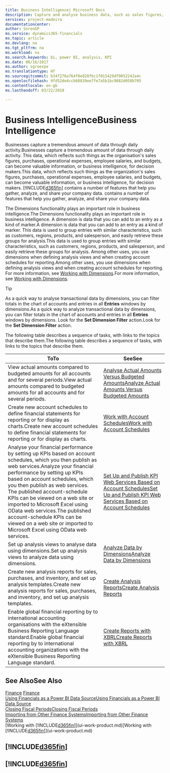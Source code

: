 ```yaml
---
title: Business Intelligence| Microsoft Docs
description: Capture and analyse business data, such as sales figures, purchases, operational expenses, employee salaries, and budgets, that can be valuable information for business intelligence or for decision making.
services: project-madeira
documentationcenter: 
author: SorenGP
ms.service: dynamics365-financials
ms.topic: article
ms.devlang: na
ms.tgt_pltfrm: na
ms.workload: na
ms.search.keywords: bi, power BI, analysis, KPI
ms.date: 06/16/2017
ms.author: sgroespe
ms.translationtype: HT
ms.sourcegitcommit: b34f276a764f0e828fbc1f015429df9852242a4c
ms.openlocfilehash: 9fd52de4ccb68839ee7fe7a5b1bc9882d058b705
ms.contentlocale: en-gb
ms.lasthandoff: 03/22/2018

---
```

# <a name="business-intelligence"></a><span data-ttu-id="4e4f4-103">Business Intelligence</span><span class="sxs-lookup"><span data-stu-id="4e4f4-103">Business Intelligence</span></span>
<span data-ttu-id="4e4f4-104">Businesses capture a tremendous amount of data through daily activity.</span><span class="sxs-lookup"><span data-stu-id="4e4f4-104">Businesses capture a tremendous amount of data through daily activity.</span></span> <span data-ttu-id="4e4f4-105">This data, which reflects such things as the organisation's sales figures, purchases, operational expenses, employee salaries, and budgets, can become valuable information, or business intelligence, for decision makers.</span><span class="sxs-lookup"><span data-stu-id="4e4f4-105">This data, which reflects such things as the organization's sales figures, purchases, operational expenses, employee salaries, and budgets, can become valuable information, or business intelligence, for decision makers.</span></span> [!INCLUDE[d365fin](includes/d365fin_md.md)]<span data-ttu-id="4e4f4-106"> contains a number of features that help you gather, analyze, and share your company data.</span><span class="sxs-lookup"><span data-stu-id="4e4f4-106"> contains a number of features that help you gather, analyze, and share your company data.</span></span>

<span data-ttu-id="4e4f4-107">The Dimensions functionality plays an important role in business intelligence.</span><span class="sxs-lookup"><span data-stu-id="4e4f4-107">The Dimensions functionality plays an important role in business intelligence.</span></span> <span data-ttu-id="4e4f4-108">A dimension is data that you can add to an entry as a kind of marker.</span><span class="sxs-lookup"><span data-stu-id="4e4f4-108">A dimension is data that you can add to an entry as a kind of marker.</span></span> <span data-ttu-id="4e4f4-109">This data is used to group entries with similar characteristics, such as customers, regions, products, and salesperson, and easily retrieve these groups for analysis.</span><span class="sxs-lookup"><span data-stu-id="4e4f4-109">This data is used to group entries with similar characteristics, such as customers, regions, products, and salesperson, and easily retrieve these groups for analysis.</span></span> <span data-ttu-id="4e4f4-110">Among other uses, you use dimensions  when defining analysis views and when creating account schedules for reporting.</span><span class="sxs-lookup"><span data-stu-id="4e4f4-110">Among other uses, you use dimensions  when defining analysis views and when creating account schedules for reporting.</span></span> <span data-ttu-id="4e4f4-111">For more information, see [Working with Dimensions](finance-dimensions.md).</span><span class="sxs-lookup"><span data-stu-id="4e4f4-111">For more information, see [Working with Dimensions](finance-dimensions.md).</span></span>

> [!TIP]
> <span data-ttu-id="4e4f4-112">As a quick way to analyse transactional data by dimensions, you can filter totals in the chart of accounts and entries in all **Entries** windows by dimensions.</span><span class="sxs-lookup"><span data-stu-id="4e4f4-112">As a quick way to analyze transactional data by dimensions, you can filter totals in the chart of accounts and entries in all **Entries** windows by dimensions.</span></span> <span data-ttu-id="4e4f4-113">Look for the **Set Dimension Filter** action.</span><span class="sxs-lookup"><span data-stu-id="4e4f4-113">Look for the **Set Dimension Filter** action.</span></span>  

<span data-ttu-id="4e4f4-114">The following table describes a sequence of tasks, with links to the topics that describe them.</span><span class="sxs-lookup"><span data-stu-id="4e4f4-114">The following table describes a sequence of tasks, with links to the topics that describe them.</span></span>  

| <span data-ttu-id="4e4f4-115">To</span><span class="sxs-lookup"><span data-stu-id="4e4f4-115">To</span></span> | <span data-ttu-id="4e4f4-116">See</span><span class="sxs-lookup"><span data-stu-id="4e4f4-116">See</span></span> |
| --- | --- |
|<span data-ttu-id="4e4f4-117">View actual amounts compared to budgeted amounts for all accounts and for several periods.</span><span class="sxs-lookup"><span data-stu-id="4e4f4-117">View actual amounts compared to budgeted amounts for all accounts and for several periods.</span></span>|[<span data-ttu-id="4e4f4-118">Analyse Actual Amounts Versus Budgeted Amounts</span><span class="sxs-lookup"><span data-stu-id="4e4f4-118">Analyze Actual Amounts Versus Budgeted Amounts</span></span>](bi-how-analyze-actual-versus-budget.md)|
|<span data-ttu-id="4e4f4-119">Create new account schedules to define financial statements for reporting or for display as charts.</span><span class="sxs-lookup"><span data-stu-id="4e4f4-119">Create new account schedules to define financial statements for reporting or for display as charts.</span></span>|[<span data-ttu-id="4e4f4-120">Work with Account Schedules</span><span class="sxs-lookup"><span data-stu-id="4e4f4-120">Work with Account Schedules</span></span>](bi-how-work-account-schedule.md)|
|<span data-ttu-id="4e4f4-121">Analyse your financial performance by setting up KPIs based on account schedules, which you then publish as web services.</span><span class="sxs-lookup"><span data-stu-id="4e4f4-121">Analyze your financial performance by setting up KPIs based on account schedules, which you then publish as web services.</span></span> <span data-ttu-id="4e4f4-122">The published account-schedule KPIs can be viewed on a web site or imported to Microsoft Excel using OData web services.</span><span class="sxs-lookup"><span data-stu-id="4e4f4-122">The published account-schedule KPIs can be viewed on a web site or imported to Microsoft Excel using OData web services.</span></span>|[<span data-ttu-id="4e4f4-123">Set Up and Publish KPI Web Services Based on Account Schedules</span><span class="sxs-lookup"><span data-stu-id="4e4f4-123">Set Up and Publish KPI Web Services Based on Account Schedules</span></span>](bi-how-to-set-up-and-publish-kpi-web-services-based-on-account-schedules.md)|
|<span data-ttu-id="4e4f4-124">Set up analysis views to analyse data using dimensions.</span><span class="sxs-lookup"><span data-stu-id="4e4f4-124">Set up analysis views to analyze data using dimensions.</span></span>|[<span data-ttu-id="4e4f4-125">Analyze Data by Dimensions</span><span class="sxs-lookup"><span data-stu-id="4e4f4-125">Analyze Data by Dimensions</span></span>](bi-how-analyze-data-dimension.md)|
|<span data-ttu-id="4e4f4-126">Create new analysis reports for sales, purchases, and inventory, and set up analysis templates.</span><span class="sxs-lookup"><span data-stu-id="4e4f4-126">Create new analysis reports for sales, purchases, and inventory, and set up analysis templates.</span></span>|[<span data-ttu-id="4e4f4-127">Create Analysis Reports</span><span class="sxs-lookup"><span data-stu-id="4e4f4-127">Create Analysis Reports</span></span>](bi-how-create-analysis-views-reports.md)|
|<span data-ttu-id="4e4f4-128">Enable global financial reporting by to international accounting organisations with the eXtensible Business Reporting Language standard.</span><span class="sxs-lookup"><span data-stu-id="4e4f4-128">Enable global financial reporting by to international accounting organizations with the eXtensible Business Reporting Language standard.</span></span>|[<span data-ttu-id="4e4f4-129">Create Reports with XBRL</span><span class="sxs-lookup"><span data-stu-id="4e4f4-129">Create Reports with XBRL</span></span>](bi-create-reports-with-xbrl.md)|

## <a name="see-also"></a><span data-ttu-id="4e4f4-130">See Also</span><span class="sxs-lookup"><span data-stu-id="4e4f4-130">See Also</span></span>
<span data-ttu-id="4e4f4-131">[Finance](finance.md)  </span><span class="sxs-lookup"><span data-stu-id="4e4f4-131">[Finance](finance.md)  </span></span>  
[<span data-ttu-id="4e4f4-132">Using Financials as a Power BI Data Source</span><span class="sxs-lookup"><span data-stu-id="4e4f4-132">Using Financials as a Power BI Data Source</span></span>](across-how-use-financials-data-source-powerbi.md)  
[<span data-ttu-id="4e4f4-133">Closing Fiscal Periods</span><span class="sxs-lookup"><span data-stu-id="4e4f4-133">Closing Fiscal Periods</span></span>](year-close-years-periods.md)  
[<span data-ttu-id="4e4f4-134">Importing from Other Finance Systems</span><span class="sxs-lookup"><span data-stu-id="4e4f4-134">Importing from Other Finance Systems</span></span>](upload-data.md)  
<span data-ttu-id="4e4f4-135">[Working with [!INCLUDE[d365fin](includes/d365fin_md.md)]](ui-work-product.md)</span><span class="sxs-lookup"><span data-stu-id="4e4f4-135">[Working with [!INCLUDE[d365fin](includes/d365fin_md.md)]](ui-work-product.md)</span></span>

## [!INCLUDE[d365fin](includes/free_trial_md.md)]  
## [!INCLUDE[d365fin](includes/training_link_md.md)]

